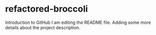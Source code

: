 # refactored-broccoli
Introduction to GitHub
I am editing the README file. Adding some more details about the project description.

